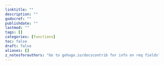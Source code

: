 ```yaml
---
linktitle: ""
description: ""
godocref: ""
publishdate: ""
lastmod: ""
tags: []
categories: [functions]
toc: false
draft: false
aliases: []
z_notesforauthors: "Go to gohugo.io/docscontrib for info on req fields"
---
```

